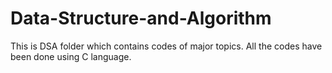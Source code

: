 # Data-Structure-and-Algorithm
 This is DSA folder which contains codes of major topics. All the codes have been done using C language.
